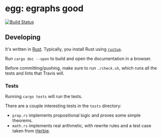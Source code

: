 # egg: egraphs good

[![Build Status](https://travis-ci.com/mwillsey/egg.svg?branch=master)](https://travis-ci.com/mwillsey/egg)

## Developing

It's written in [Rust](https://www.rust-lang.org/).
Typically, you install Rust using [`rustup`](https://www.rust-lang.org/tools/install).

Run `cargo doc --open` to build and open the documentation in a browser.

Before committing/pushing, make sure to run `./check.sh`, which runs
all the tests and lints that Travis will.

### Tests

Running `cargo tests` will run the tests.

There are a couple interesting tests in the `tests` directory:

- `prop.rs` implements propositional logic and proves some simple
  theorems.
- `math.rs` implements real arithmetic, with rewrite rules and a test
  case taken from [Herbie](https://github.com/uwplse/herbie).
